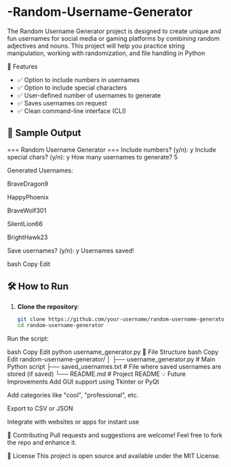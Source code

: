 # -Random-Username-Generator
The Random Username Generator project is designed to create unique and fun usernames for social  media or gaming platforms by combining random adjectives and nouns. This project will help you  practice string manipulation, working with randomization, and file handling in Python

🧰 Features

- ✅ Option to include numbers in usernames
- ✅ Option to include special characters
- ✅ User-defined number of usernames to generate
- ✅ Saves usernames on request
- ✅ Clean command-line interface (CLI)



## 📸 Sample Output

=== Random Username Generator === Include numbers? (y/n): y Include special chars? (y/n): y How many usernames to generate? 5

Generated Usernames:

BraveDragon9

HappyPhoenix

BraveWolf301

SilentLion66

BrightHawk23

Save usernames? (y/n): y Usernames saved!

bash
Copy
Edit

## 🛠️ How to Run

1. **Clone the repository**:
   ```bash
   git clone https://github.com/your-username/random-username-generator.git
   cd random-username-generator
Run the script:

bash
Copy
Edit
python username_generator.py
💾 File Structure
bash
Copy
Edit
random-username-generator/
│
├── username_generator.py   # Main Python script
├── saved_usernames.txt     # File where saved usernames are stored (if saved)
└── README.md               # Project README
💡 Future Improvements
Add GUI support using Tkinter or PyQt

Add categories like "cool", "professional", etc.

Export to CSV or JSON

Integrate with websites or apps for instant use

🤝 Contributing
Pull requests and suggestions are welcome! Feel free to fork the repo and enhance it.

📄 License
This project is open source and available under the MIT License.

